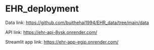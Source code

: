 # EHR_deployment
Data link: https://github.com/buithehai1994/EHR_data/tree/main/data

API link: https://ehr-api-8vsk.onrender.com/

Streamlit app link: https://ehr-app-egjp.onrender.com/
